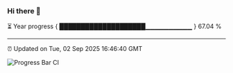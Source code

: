 ### Hi there 👋

⏳ Year progress { ████████████████████▁▁▁▁▁▁▁▁▁▁ } 67.04 %

---

⏰ Updated on Tue, 02 Sep 2025 16:46:40 GMT

![Progress Bar CI](https://github.com/IshwaranRudhara/GIT-ACTION/workflows/Progress%20Bar%20CI/badge.svg)
